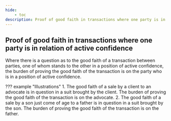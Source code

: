 ```yaml
---
hide:
    - toc
description: Proof of good faith in transactions where one party is in relation of active confidence
---
```


## Proof of good faith in transactions where one party is in relation of active confidence

Where there is a question as to the good faith of a transaction between parties, one of whom stands to the other in a position of active confidence, the burden of proving the good faith of the transaction is on the party who is in a position of active confidence.

??? example "Illustrations"
    1. The good faith of a sale by a client to an advocate is in question in a suit brought by the client. The burden of proving the good faith of the transaction is on the advocate.
    2. The good faith of a sale by a son just come of age to a father is in question in a suit brought by the son. The burden of proving the good faith of the transaction is on the father.
